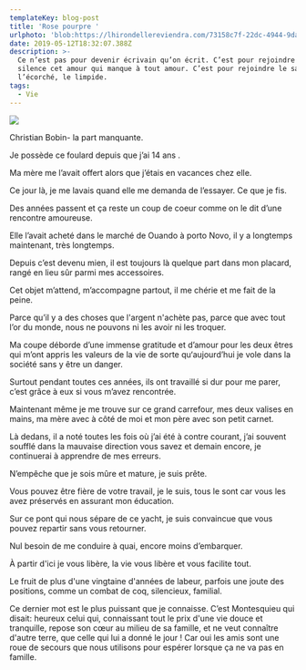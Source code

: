 ```yaml
---
templateKey: blog-post
title: 'Rose pourpre '
urlphoto: 'blob:https://lhirondellereviendra.com/73158c7f-22dc-4944-9da7-771dcb12d560'
date: 2019-05-12T18:32:07.388Z
description: >-
  Ce n’est pas pour devenir écrivain qu’on écrit. C’est pour rejoindre en
  silence cet amour qui manque à tout amour. C’est pour rejoindre le sauvage,
  l’écorché, le limpide.
tags:
  - Vie
---
```

![](/img/82173ef7-bb4f-4ec6-b045-0c2e08571be9.jpeg)

Christian Bobin- la part manquante.



Je possède ce foulard depuis que j’ai 14 ans .

Ma mère me l’avait offert alors que j’étais en vacances chez elle. 

Ce jour là, je me lavais quand elle me demanda de l’essayer. Ce que je fis.

Des années passent et ça reste un coup de coeur comme on le dit d’une rencontre amoureuse.

Elle l’avait acheté dans le marché de Ouando à porto Novo, il y a longtemps maintenant, très longtemps.

Depuis c’est devenu mien, il est toujours là quelque part dans mon placard, rangé en lieu sûr parmi mes accessoires.

Cet objet m’attend, m’accompagne partout, il me chérie et me fait de la peine.

Parce qu’il y a des choses que l'argent n'achète pas, parce que avec tout l’or du monde, nous ne pouvons ni les avoir ni les troquer.

Ma coupe déborde d’une immense gratitude et d’amour pour les deux êtres qui m’ont appris les valeurs de la vie de sorte qu‘aujourd’hui je vole dans la société sans y être un danger. 

Surtout pendant toutes ces années, ils ont travaillé si dur pour me parer, c’est grâce à eux si vous m’avez rencontrée.



Maintenant même je me trouve sur ce grand carrefour, mes deux valises en mains, ma mère avec à côté de moi et mon père avec son petit carnet.

Là dedans, il a noté toutes les fois où j’ai été à contre courant, j’ai souvent soufflé dans la mauvaise direction vous savez et demain encore, je continuerai à apprendre de mes erreurs.

N’empêche que je sois mûre et mature, je suis prête.

Vous pouvez être fière de votre travail, je le suis, tous le sont car vous les avez préservés en assurant mon éducation. 

 Sur ce pont qui nous sépare de ce yacht, je suis convaincue que vous pouvez repartir sans vous retourner.

Nul besoin de me conduire à quai, encore moins d’embarquer.

À  partir d'ici je vous libère, la vie vous libère et vous facilite tout.

Le fruit de plus d'une vingtaine d'années de labeur, parfois une joute des positions, comme un combat de coq, silencieux, familial.

Ce dernier mot est le plus puissant que je connaisse. C’est Montesquieu qui disait: heureux celui qui, connaissant tout le prix d'une vie douce et tranquille, repose son cœur au milieu de sa famille, et ne veut connaître d'autre terre, que celle qui lui a donné le jour ! Car oui les amis sont une roue de secours que nous utilisons pour espérer lorsque ça ne va pas en famille.
